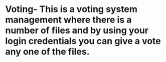 # Voting- This is a voting system management where there is a number of files and by using your login credentials you can give a vote any one of the files.
